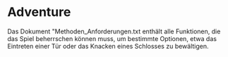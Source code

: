 # Adventure

Das Dokument "Methoden_Anforderungen.txt enthält alle Funktionen, die das Spiel beherrschen können muss, um bestimmte Optionen, etwa das Eintreten einer Tür oder das Knacken eines Schlosses zu bewältigen. 